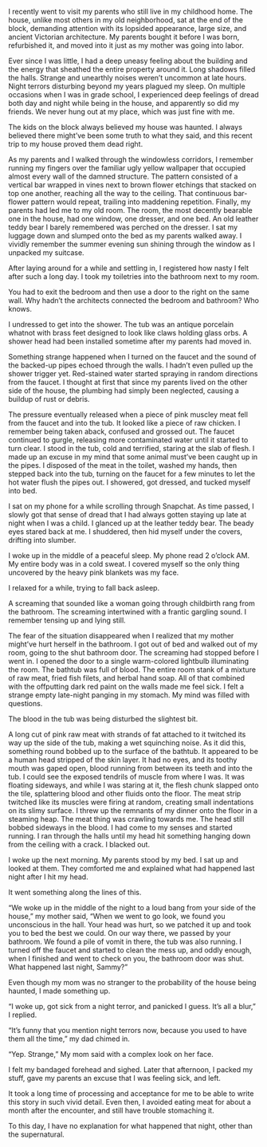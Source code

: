  

I recently went to visit my parents who still live in my childhood home. The house, unlike most others in my old neighborhood, sat at the end of the block, demanding attention with its lopsided appearance, large size, and ancient Victorian architecture. My parents bought it before I was born, refurbished it, and moved into it just as my mother was going into labor.

Ever since I was little, I had a deep uneasy feeling about the building and the energy that sheathed the entire property around it. Long shadows filled the halls. Strange and unearthly noises weren’t uncommon at late hours. Night terrors disturbing beyond my years plagued my sleep. On multiple occasions when I was in grade school, I experienced deep feelings of dread both day and night while being in the house, and apparently so did my friends. We never hung out at my place, which was just fine with me.

The kids on the block always believed my house was haunted. I always believed there might’ve been some truth to what they said, and this recent trip to my house proved them dead right.

As my parents and I walked through the windowless corridors, I remember running my fingers over the familiar ugly yellow wallpaper that occupied almost every wall of the damned structure. The pattern consisted of a vertical bar wrapped in vines next to brown flower etchings that stacked on top one another, reaching all the way to the ceiling. That continuous bar-flower pattern would repeat, trailing into maddening repetition. Finally, my parents had led me to my old room. The room, the most decently bearable one in the house, had one window, one dresser, and one bed. An old leather teddy bear I barely remembered was perched on the dresser. I sat my luggage down and slumped onto the bed as my parents walked away. I vividly remember the summer evening sun shining through the window as I unpacked my suitcase.

After laying around for a while and settling in, I registered how nasty I felt after such a long day. I took my toiletries into the bathroom next to my room. 

You had to exit the bedroom and then use a door to the right on the same wall. Why hadn’t the architects connected the bedroom and bathroom? Who knows. 

I undressed to get into the shower. The tub was an antique porcelain whatnot with brass feet designed to look like claws holding glass orbs. A shower head had been installed sometime after my parents had moved in. 

Something strange happened when I turned on the faucet and the sound of the backed-up pipes echoed through the walls. I hadn’t even pulled up the shower trigger yet. Red-stained water started spraying in random directions from the faucet. I thought at first that since my parents lived on the other side of the house, the plumbing had simply been neglected, causing a buildup of rust or debris. 

The pressure eventually released when a piece of pink muscley meat fell from the faucet and into the tub. It looked like a piece of raw chicken. I remember being taken aback, confused and grossed out. The faucet continued to gurgle, releasing more contaminated water until it started to turn clear. I stood in the tub, cold and terrified, staring at the slab of flesh. I made up an excuse in my mind that some animal must’ve been caught up in the pipes. I disposed of the meat in the toilet, washed my hands, then stepped back into the tub, turning on the faucet for a few minutes to let the hot water flush the pipes out. I showered, got dressed, and tucked myself into bed. 

I sat on my phone for a while scrolling through Snapchat. As time passed, I slowly got that sense of dread that I had always gotten staying up late at night when I was a child. I glanced up at the leather teddy bear. The beady eyes stared back at me. I shuddered, then hid myself under the covers, drifting into slumber.

I woke up in the middle of a peaceful sleep. My phone read 2 o’clock AM. My entire body was in a cold sweat. I covered myself so the only thing uncovered by the heavy pink blankets was my face.

I relaxed for a while, trying to fall back asleep.

A screaming that sounded like a woman going through childbirth rang from the bathroom. The screaming intertwined with a frantic gargling sound. I remember tensing up and lying still. 

The fear of the situation disappeared when I realized that my mother might’ve hurt herself in the bathroom. I got out of bed and walked out of my room, going to the shut bathroom door. The screaming had stopped before I went in. I opened the door to a single warm-colored lightbulb illuminating the room. The bathtub was full of blood. The entire room stank of a mixture of raw meat, fried fish filets, and herbal hand soap. All of that combined with the offputting dark red paint on the walls made me feel sick. I felt a strange empty late-night panging in my stomach. My mind was filled with questions. 

The blood in the tub was being disturbed the slightest bit. 

A long cut of pink raw meat with strands of fat attached to it twitched its way up the side of the tub, making a wet squinching noise. As it did this, something round bobbed up to the surface of the bathtub. It appeared to be a human head stripped of the skin layer. It had no eyes, and its toothy mouth was gaped open, blood running from between its teeth and into the tub. I could see the exposed tendrils of muscle from where I was. It was floating sideways, and while I was staring at it, the flesh chunk slapped onto the tile, splattering blood and other fluids onto the floor. The meat strip twitched like its muscles were firing at random, creating small indentations on its slimy surface. I threw up the remnants of my dinner onto the floor in a steaming heap. The meat thing was crawling towards me. The head still bobbed sideways in the blood. I had come to my senses and started running. I ran through the halls until my head hit something hanging down from the ceiling with a crack. I blacked out.

I woke up the next morning. My parents stood by my bed. I sat up and looked at them. They comforted me and explained what had happened last night after I hit my head. 

It went something along the lines of this.

“We woke up in the middle of the night to a loud bang from your side of the house,” my mother said, “When we went to go look, we found you unconscious in the hall. Your head was hurt, so we patched it up and took you to bed the best we could. On our way there, we passed by your bathroom. We found a pile of vomit in there, the tub was also running. I turned off the faucet and started to clean the mess up, and oddly enough, when I finished and went to check on you, the bathroom door was shut. What happened last night, Sammy?”

Even though my mom was no stranger to the probability of the house being haunted, I made something up.

“I woke up, got sick from a night terror, and panicked I guess. It’s all a blur,” I replied.

“It’s funny that you mention night terrors now, because you used to have them all the time,” my dad chimed in.

“Yep. Strange,” My mom said with a complex look on her face.

I felt my bandaged forehead and sighed. Later that afternoon, I packed my stuff, gave my parents an excuse that I was feeling sick, and left.

It took a long time of processing and acceptance for me to be able to write this story in such vivid detail. Even then, I avoided eating meat for about a month after the encounter, and still have trouble stomaching it.

To this day, I have no explanation for what happened that night, other than the supernatural.